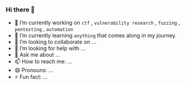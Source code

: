 ### Hi there 👋

- 🔭 I’m currently working on `ctf` , `vulnerability research` , `fuzzing` , `pentesting` , `automation`
- 🌱 I’m currently learning `anything` that comes along in my journey.
- 👯 I’m looking to collaborate on ...
- 🤔 I’m looking for help with ...
- 💬 Ask me about ...
- 📫 How to reach me: ...
- 😄 Pronouns: ...
- ⚡ Fun fact: ...

<!--
**dibsy/dibsy** is a ✨ _special_ ✨ repository because its `README.md` (this file) appears on your GitHub profile.

Here are some ideas to get you started:


-->
